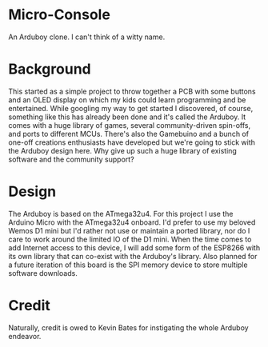 # Micro-Console
 An Arduboy clone.  I can't think of a witty name.

# Background
This started as a simple project to throw together a PCB with some buttons and an OLED display on which my kids could learn programming and be entertained.  While googling my way to get started I discovered, of course, something like this has already been done and it's called the Arduboy.  It comes with a huge library of games, several community-driven spin-offs, and ports to different MCUs.  There's also the Gamebuino and a bunch of one-off creations enthusiasts have developed but we're going to stick with the Arduboy design here.  Why give up such a huge library of existing software and the community support?

# Design
The Arduboy is based on the ATmega32u4.  For this project I use the Arduino Micro with the ATmega32u4 onboard.  I'd prefer to use my beloved Wemos D1 mini but I'd rather not use or maintain a ported library, nor do I care to work around the limited IO of the D1 mini.  When the time comes to add Internet access to this device, I will add some form of the ESP8266 with its own library that can co-exist with the Arduboy's library.  Also planned for a future iteration of this board is the SPI memory device to store multiple software downloads.

# Credit
Naturally, credit is owed to Kevin Bates for instigating the whole Arduboy endeavor.
